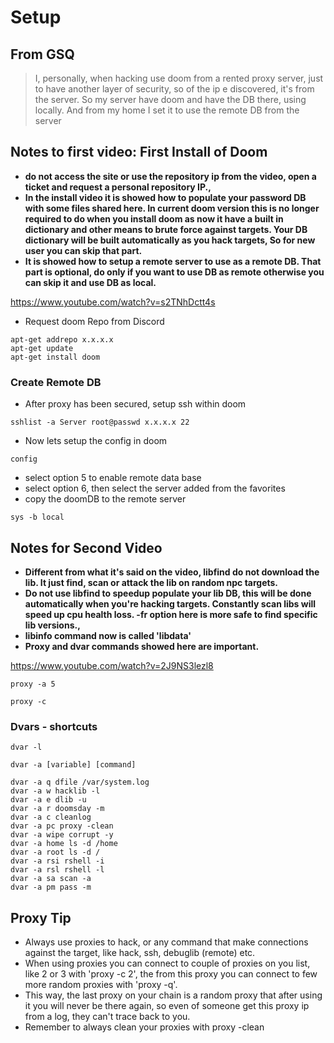 # Setup

## From GSQ

> I, personally, when hacking use doom from a rented proxy server, just to have another layer of security, so of the ip e discovered, it's from the server.
So my server have doom and have the DB there, using locally.
And from my home I set it to use the remote DB from the server
> 

## Notes to first video: First Install of Doom

- **do not access the site or use the repository ip from the video, open a ticket and request a personal repository IP.,**
- **In the install video it is showed how to populate your password DB with some files shared here. In current doom version this is no longer required to do when you install doom as now it have a built in dictionary and other means to brute force against targets. Your DB dictionary will be built automatically as you hack targets, So for new user you can skip that part.**
- **It is showed how to setup a remote server to use as a remote DB. That part is optional, do only if you want to use DB as remote otherwise you can skip it and use DB as local.**

https://www.youtube.com/watch?v=s2TNhDctt4s

- Request doom Repo from Discord

```tsx
apt-get addrepo x.x.x.x
apt-get update
apt-get install doom
```

### Create Remote DB

- After proxy has been secured, setup ssh within doom

```tsx
sshlist -a Server root@passwd x.x.x.x 22
```

- Now lets setup the config in doom

```tsx
config
```

- select option 5 to enable remote data base
- select option 6, then select the server added from the favorites
- copy the doomDB to the remote server

```tsx
sys -b local
```

## Notes for Second  Video

- **Different from what it's said on the video, libfind do not download the lib. It just find, scan or attack the lib on random npc targets.**
- **Do not use libfind to speedup populate your lib DB, this will be done automatically when you're hacking targets. Constantly scan libs will speed up cpu health loss. -fr option here is more safe to find specific lib versions.,**
- **libinfo command now is called 'libdata'**
- **Proxy and dvar commands showed here are important.**

https://www.youtube.com/watch?v=2J9NS3lezl8

```tsx
proxy -a 5
```

```tsx
proxy -c
```

### Dvars - shortcuts

```tsx
dvar -l
```

```tsx
dvar -a [variable] [command]
```

```tsx
dvar -a q dfile /var/system.log
dvar -a w hacklib -l
dvar -a e dlib -u
dvar -a r doomsday -m
dvar -a c cleanlog
dvar -a pc proxy -clean
dvar -a wipe corrupt -y
dvar -a home ls -d /home
dvar -a root ls -d /
dvar -a rsi rshell -i
dvar -a rsl rshell -l
dvar -a sa scan -a
dvar -a pm pass -m
```

## Proxy Tip

- Always use proxies to hack, or any command that make connections against the target, like hack, ssh, debuglib (remote) etc.
- When using proxies you can connect to couple of proxies on you list, like 2 or 3 with 'proxy -c 2', the  from this proxy you can connect to few more random proxies with 'proxy -q'.
- This way, the last proxy on your chain is a random proxy that after using it you will never be there again, so even of someone get this proxy ip from a log, they can't trace back to you.
- Remember to always clean your proxies with proxy -clean